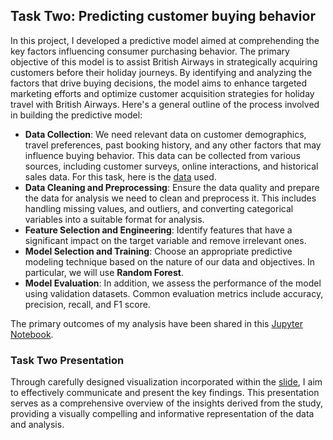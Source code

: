 ## Task Two: Predicting customer buying behavior <a name="task-two-predicting-customer-buying-behavior"></a>
In this project, I developed a predictive model aimed at comprehending the key factors influencing consumer purchasing behavior. The primary objective of this model is to assist British Airways in strategically acquiring customers before their holiday journeys. By identifying and analyzing the factors that drive buying decisions, the model aims to enhance targeted marketing efforts and optimize customer acquisition strategies for holiday travel with British Airways. Here's a general outline of the process involved in building the predictive model:

- **Data Collection**: We need relevant data on customer demographics, travel preferences, past booking history, and any other factors that may influence buying behavior. This data can be collected from various sources, including customer surveys, online interactions, and historical sales data. For this task, here is the [data](https://docs.google.com/spreadsheets/d/1ObEzQLaiLNqu0zS2pDjD0DXQmsfBy9v8khPhLqu-qhw/edit?usp=sharing) used. 
- **Data Cleaning and Preprocessing**: Ensure the data quality and prepare the data for analysis we need to clean and preprocess it. This includes handling missing values, and outliers, and converting categorical variables into a suitable format for analysis.
- **Feature Selection and Engineering**: Identify features that have a significant impact on the target variable and remove irrelevant ones.
- **Model Selection and Training**: Choose an appropriate predictive modeling technique based on the nature of our data and objectives. In particular, we will use **Random Forest**.
- **Model Evaluation**: In addition, we assess the performance of the model using validation datasets. Common evaluation metrics include accuracy, precision, recall, and F1 score.

The primary outcomes of my analysis have been shared in this [Jupyter Notebook](https://github.com/kachiann/British-Airways-Data-Science-Forage/blob/main/TaskTwo_final.ipynb).

### Task Two Presentation
Through carefully designed visualization incorporated within the [slide](https://docs.google.com/presentation/d/1PEic3Sv8sYsOcGIBhLKPJo0xhUhVrFDwoXr68ZqWDCI/edit?usp=sharing), I aim to effectively communicate and present the key findings. This presentation serves as a comprehensive overview of the insights derived from the study, providing a visually compelling and informative representation of the data and analysis.

